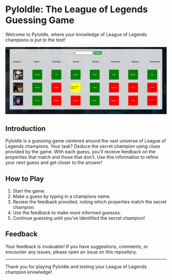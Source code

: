# Pyloldle: The League of Legends Guessing Game

Welcome to Pyloldle, where your knowledge of League of Legends champions is put to the test!

![Game Showcase](src/showcase.png)

## Introduction

Pyloldle is a guessing game centered around the vast universe of League of Legends champions. Your task? Deduce the secret champion using clues provided by the game. With each guess, you'll receive feedback on the properties that match and those that don't. Use this information to refine your next guess and get closer to the answer!

## How to Play

1. Start the game.
2. Make a guess by typing in a champions name.
3. Review the feedback provided, noting which properties match the secret champion.
4. Use the feedback to make more informed guesses.
5. Continue guessing until you've identified the secret champion!

## Feedback
Your feedback is invaluable! If you have suggestions, comments, or encounter any issues, please open an issue on this repository.

---

Thank you for playing Pyloldle and testing your League of Legends champion knowledge!

